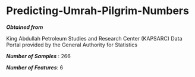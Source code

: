 # Predicting-Umrah-Pilgrim-Numbers


***Obtained from***

King Abdullah Petroleum
Studies and Research Center
(KAPSARC) Data Portal
provided by the General
Authority for Statistics

***Number of Samples*** : 266

***Number of Features***: 6
